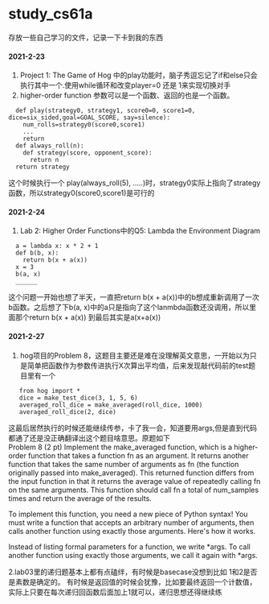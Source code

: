 # study_cs61a
存放一些自己学习的文件，记录一下卡到我的东西  
#### 2021-2-23  
  1. Project 1: The Game of Hog 中的play功能时，脑子秀逗忘记了if和else只会执行其中一个.使用while循环和改变player=0 还是 1来实现切换对手  
  2. higher-order function 参数可以是一个函数、返回的也是一个函数。  
  ```
    def play(strategy0, strategy1, score0=0, score1=0, dice=six_sided,goal=GOAL_SCORE, say=silence):
      num_rolls=strategy0(score0,score1)
      ...
      return 
    def always_roll(n):
      def strategy(score, opponent_score):
        return n
    return strategy
  ```
   这个时候执行一个 play(always_roll(5), .....)时，strategy0实际上指向了strategy函数，所以strategy0(score0,score1)是可行的  
#### 2021-2-24  
  1. Lab 2: Higher Order Functions中的Q5: Lambda the Environment Diagram    
  ```
    a = lambda x: x * 2 + 1
    def b(b, x):
      return b(x + a(x))
    x = 3
    b(a, x)
    ______
  ```  
  这个问题一开始也想了半天，一直把return b(x + a(x))中的b想成重新调用了一次b函数。之后想了下b(a, x)中的a只是指向了这个lanmbda函数还没调用，所以里面那个return b(x + a(x))
  到最后其实是a(x+a(x))  
#### 2021-2-27  
  1. hog项目的Problem 8，这题目主要还是难在没理解英文意思，一开始以为只是简单把函数作为参数传进执行X次算出平均值，后来发现敲代码前的test题目里有一个  
 ```
    from hog import *
    dice = make_test_dice(3, 1, 5, 6)
    averaged_roll_dice = make_averaged(roll_dice, 1000)
    averaged_roll_dice(2, dice)
  ```
  这最后居然执行的时候还能继续传参，卡了我一会，知道要用args,但是直到代码都通了还是没正确翻译出这个题目啥意思。原题如下  
  Problem 8 (2 pt)
Implement the make_averaged function, which is a higher-order function that takes a function fn as an argument. It returns another function that takes the same number of arguments as fn (the function originally passed into make_averaged). This returned function differs from the input function in that it returns the average value of repeatedly calling fn on the same arguments. This function should call fn a total of num_samples times and return the average of the results.

To implement this function, you need a new piece of Python syntax! You must write a function that accepts an arbitrary number of arguments, then calls another function using exactly those arguments. Here's how it works.

Instead of listing formal parameters for a function, we write *args. To call another function using exactly those arguments, we call it again with *args.   
  
2.lab03里的递归题基本上都有点磕绊，有时候是basecase没想到比如 1和2是否是素数是确定的。 有时候是返回值的时候会犹豫，比如要最终返回一个计数值，实际上只要在每次递归回函数后面加上1就可以，递归思想还得继续练
